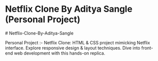 <h1> Netflix Clone By Aditya Sangle (Personal Project) </h1>
# Netflix-Clone-By-Aditya-Sangle

Personal Project :- Netflix Clone: HTML &amp; CSS project mimicking Netflix interface. Explore responsive design &amp; layout techniques. Dive into front-end web development with this hands-on replica.
